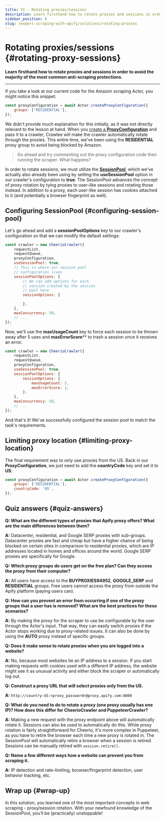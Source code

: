 ```yaml
---
title: VI - Rotating proxies/sessions
description: Learn firsthand how to rotate proxies and sessions in order to avoid the majority of the most common anti-scraping protections.
sidebar_position: 6
slug: /expert-scraping-with-apify/solutions/rotating-proxies
---
```


# Rotating proxies/sessions {#rotating-proxy-sessions}

**Learn firsthand how to rotate proxies and sessions in order to avoid the majority of the most common anti-scraping protections.**

---

If you take a look at our current code for the Amazon scraping Actor, you might notice this snippet:

```js
const proxyConfiguration = await Actor.createProxyConfiguration({
    groups: ['RESIDENTIAL'],
});
```

We didn't provide much explanation for this initially, as it was not directly relevant to the lesson at hand. When you [create a **ProxyConfiguration**](../../../webscraping/anti_scraping/mitigation/using_proxies.md) and pass it to a crawler, Crawlee will make the crawler automatically rotate through the proxies. This entire time, we've been using the **RESIDENTIAL** proxy group to avoid being blocked by Amazon.

> Go ahead and try commenting out the proxy configuration code then running the scraper. What happens?

In order to rotate sessions, we must utilize the [**SessionPool**](https://crawlee.dev/api/core/class/AutoscaledPool), which we've actually also already been using by setting the **useSessionPool** option in our crawler's configuration to **true**. The SessionPool advances the concept of proxy rotation by tying proxies to user-like sessions and rotating those instead. In addition to a proxy, each user-like session has cookies attached to it (and potentially a browser fingerprint as well).

## Configuring SessionPool {#configuring-session-pool}

Let's go ahead and add a **sessionPoolOptions** key to our crawler's configuration so that we can modify the default settings:

```js
const crawler = new CheerioCrawler({
    requestList,
    requestQueue,
    proxyConfiguration,
    useSessionPool: true,
    // This is where our session pool
    // configuration lives
    sessionPoolOptions: {
        // We can add options for each
        // session created by the session
        // pool here
        sessionOptions: {

        },
    },
    maxConcurrency: 50,
    // ...
});
```

Now, we'll use the **maxUsageCount** key to force each session to be thrown away after 5 uses and **maxErrorScore**** to trash a session once it receives an error.

```js
const crawler = new CheerioCrawler({
    requestList,
    requestQueue,
    proxyConfiguration,
    useSessionPool: true,
    sessionPoolOptions: {
        sessionOptions: {
            maxUsageCount: 5,
            maxErrorScore: 1,
        },
    },
    maxConcurrency: 50,
    // ...
});
```

And that's it! We've successfully configured the session pool to match the task's requirements.

## Limiting proxy location {#limiting-proxy-location}

The final requirement was to only use proxies from the US. Back in our **ProxyConfiguration**, we just need to add the **countryCode** key and set it to **US**:

```js
const proxyConfiguration = await Actor.createProxyConfiguration({
    groups: ['RESIDENTIAL'],
    countryCode: 'US',
});
```

## Quiz answers {#quiz-answers}

**Q: What are the different types of proxies that Apify proxy offers? What are the main differences between them?**

**A:** Datacenter, residential, and Google SERP proxies with sub-groups. Datacenter proxies are fast and cheap but have a higher chance of being blocked on certain sites in comparison to residential proxies, which are IP addresses located in homes and offices around the world. Google SERP proxies are specifically for Google.

**Q: Which proxy groups do users get on the free plan? Can they access the proxy from their computer?**

**A:** All users have access to the **BUYPROXIES94952**, **GOOGLE_SERP** and **RESIDENTIAL** groups. Free users cannot access the proxy from outside the Apify platform (paying users can).

**Q: How can you prevent an error from occurring if one of the proxy groups that a user has is removed? What are the best practices for these scenarios?**

**A:** By making the proxy for the scraper to use be configurable by the user through the Actor's input. That way, they can easily switch proxies if the Actor stops working due to proxy-related issues. It can also be done by using the **AUTO** proxy instead of specific groups.

**Q: Does it make sense to rotate proxies when you are logged into a website?**

**A:** No, because most websites tie an IP address to a session. If you start making requests with cookies used with a different IP address, the website might see it as unusual activity and either block the scraper or automatically log out.

**Q: Construct a proxy URL that will select proxies only from the US.**

**A:** `http://country-US:<proxy_password>@proxy.apify.com:8000`

**Q: What do you need to do to rotate a proxy (one proxy usually has one IP)? How does this differ for CheerioCrawler and PuppeteerCrawler?**

**A:** Making a new request with the proxy endpoint above will automatically rotate it. Sessions can also be used to automatically do this. While proxy rotation is fairly straightforward for Cheerio, it's more complex in Puppeteer, as you have to retire the browser each time a new proxy is rotated in. The SessionPool will automatically retire a browser when a session is retired. Sessions can be manually retired with `session.retire()`.

**Q: Name a few different ways how a website can prevent you from scraping it.**

**A:** IP detection and rate-limiting, browser/fingerprint detection, user behavior tracking, etc.

## Wrap up {#wrap-up}

In this solution, you learned one of the most important concepts in web scraping - proxy/session rotation. With your newfound knowledge of the SessionPool, you'll be (practically) unstoppable!
